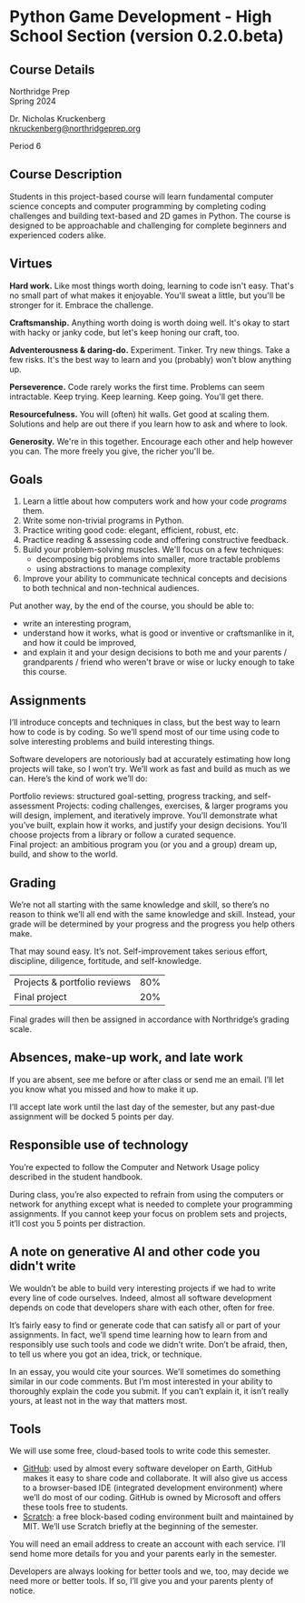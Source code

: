 # Python Game Development - High School Section (version 0.2.0.beta)

## Course Details

Northridge Prep  
Spring 2024

Dr. Nicholas Kruckenberg  
[nkruckenberg@northridgeprep.org](mailto:nkruckenberg@northridgeprep.org)

Period 6

## Course Description

Students in this project-based course will learn fundamental computer science concepts and computer programming by completing coding challenges and building text-based and 2D games in Python. The course is designed to be approachable and challenging for complete beginners and experienced coders alike.

## Virtues

**Hard work.** Like most things worth doing, learning to code isn't easy. That's no small part of what makes it enjoyable. You'll sweat a little, but you'll be stronger for it. Embrace the challenge.

**Craftsmanship.** Anything worth doing is worth doing well. It's okay to start with hacky or janky code, but let's keep honing our craft, too.

**Adventerousness & daring-do.** Experiment. Tinker. Try new things. Take a few risks. It's the best way to learn and you (probably) won't blow anything up.

**Perseverence.** Code rarely works the first time. Problems can seem intractable. Keep trying. Keep learning. Keep going. You'll get there.

**Resourcefulness.** You will (often) hit walls. Get good at scaling them. Solutions and help are out there if you learn how to ask and where to look.

**Generosity.** We're in this together. Encourage each other and help however you can. The more freely you give, the richer you'll be.

## Goals

1. Learn a little about how computers work and how your code _programs_ them.
2. Write some non-trivial programs in Python.
3. Practice writing good code: elegant, efficient, robust, etc.
4. Practice reading & assessing code and offering constructive feedback.
5. Build your problem-solving muscles. We'll focus on a few techniques:
   - decomposing big problems into smaller, more tractable problems
   - using abstractions to manage complexity
6. Improve your ability to communicate technical concepts and decisions to both technical and non-technical audiences.

Put another way, by the end of the course, you should be able to:

- write an interesting program,
- understand how it works, what is good or inventive or craftsmanlike in it, and how it could be improved,
- and explain it and your design decisions to both me and your parents / grandparents / friend who weren't brave or wise or lucky enough to take this course.

## Assignments

I’ll introduce concepts and techniques in class, but the best way to learn how to code is by coding. So we’ll spend most of our time using code to solve interesting problems and build interesting things.

Software developers are notoriously bad at accurately estimating how long projects will take, so I won’t try. We’ll work as fast and build as much as we can. Here’s the kind of work we’ll do:

Portfolio reviews: structured goal-setting, progress tracking, and self-assessment
Projects: coding challenges, exercises, & larger programs you will design, implement, and iteratively improve. You’ll demonstrate what you’ve built, explain how it works, and justify your design decisions. You'll choose projects from a library or follow a curated sequence.  
Final project: an ambitious program you (or you and a group) dream up, build, and show to the world.

## Grading

We’re not all starting with the same knowledge and skill, so there’s no reason to think we’ll all end with the same knowledge and skill. Instead, your grade will be determined by your progress and the progress you help others make.

That may sound easy. It’s not. Self-improvement takes serious effort, discipline, diligence, fortitude, and self-knowledge.

|                              |     |
| ---------------------------- | --- |
| Projects & portfolio reviews | 80% |
| Final project                | 20% |

Final grades will then be assigned in accordance with Northridge’s grading scale.

## Absences, make-up work, and late work

If you are absent, see me before or after class or send me an email. I’ll let you know what you missed and how to make it up.

I’ll accept late work until the last day of the semester, but any past-due assignment will be docked 5 points per day.

## Responsible use of technology

You’re expected to follow the Computer and Network Usage policy described in the student handbook.

During class, you’re also expected to refrain from using the computers or network for anything except what is needed to complete your programming assignments. If you cannot keep your focus on problem sets and projects, it’ll cost you 5 points per distraction.

## A note on generative AI and other code you didn't write

We wouldn’t be able to build very interesting projects if we had to write every line of code ourselves. Indeed, almost all software development depends on code that developers share with each other, often for free.

It’s fairly easy to find or generate code that can satisfy all or part of your assignments. In fact, we’ll spend time learning how to learn from and responsibly use such tools and code we didn’t write. Don’t be afraid, then, to tell us where you got an idea, trick, or technique.

In an essay, you would cite your sources. We’ll sometimes do something similar in our code comments. But I’m most interested in your ability to thoroughly explain the code you submit. If you can’t explain it, it isn’t really yours, at least not in the way that matters most.

## Tools

We will use some free, cloud-based tools to write code this semester.

- [GitHub](https://github.com): used by almost every software developer on Earth, GitHub makes it easy to share code and collaborate. It will also give us access to a browser-based IDE (integrated development environment) where we’ll do most of our coding. GitHub is owned by Microsoft and offers these tools free to students.
- [Scratch](https://scratch.mit.edu/): a free block-based coding environment built and maintained by MIT. We’ll use Scratch briefly at the beginning of the semester.

You will need an email address to create an account with each service. I’ll send home more details for you and your parents early in the semester.

Developers are always looking for better tools and we, too, may decide we need more or better tools. If so, I’ll give you and your parents plenty of notice.
